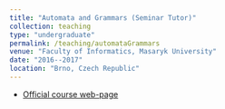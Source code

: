 ```yaml
---
title: "Automata and Grammars (Seminar Tutor)"
collection: teaching
type: "undergraduate"
permalink: /teaching/automataGrammars
venue: "Faculty of Informatics, Masaryk University"
date: "2016--2017"
location: "Brno, Czech Republic"
---
```

- [Official course web-page](https://is.muni.cz/course/fi/autumn2017/IB102)
